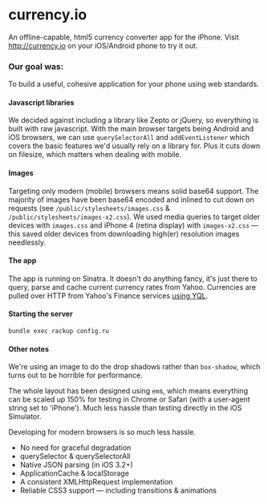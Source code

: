 # currency.io
An offline-capable, html5 currency converter app for the iPhone.
Visit <http://currency.io> on your iOS/Android phone to try it out.

### Our goal was:
To build a useful, cohesive application for your phone using web standards.

#### Javascript libraries
We decided against including a library like Zepto or jQuery, so everything is built with raw javascript. With the main browser targets being Android and iOS browsers, we can use `querySelectorAll` and `addEventListener` which covers the basic features we'd usually rely on a library for. Plus it cuts down on filesize, which matters when dealing with mobile.

#### Images
Targeting only modern (mobile) browsers means solid base64 support. The majority of images have been base64 encoded and inlined to cut down on requests (see `/public/stylesheets/images.css` & `/public/stylesheets/images-x2.css`). We used media queries to target older devices with `images.css` and iPhone 4 (retina display) with `images-x2.css` — this saved older devices from downloading high(er) resolution images needlessly.

#### The app
The app is running on Sinatra. It doesn't do anything fancy, it's just there to query, parse and cache current currency rates from Yahoo.
Currencies are pulled over HTTP from Yahoo's Finance services [using YQL](http://developer.yahoo.com/yql/console/?q=show%20tables&env=store://datatables.org/alltableswithkeys#h=select%20*%20from%20yahoo.finance.xchange%20where%20pair%20in%20%28%27USD%27%2C%20%27AUD%27%29).

#### Starting the server
```
bundle exec rackup config.ru
```

#### Other notes
We're using an image to do the drop shadows rather than `box-shadow`, which turns out to be horrible for performance.

The whole layout has been designed using `em`s, which means everything can be scaled up 150% for testing in Chrome or Safari (with a user-agent string set to 'iPhone'). Much less hassle than testing directly in the iOS Simulator.

Developing for modern browsers is so much less hassle.

* No need for graceful degradation
* querySelector & querySelectorAll
* Native JSON parsing (in iOS 3.2+)
* ApplicationCache & localStorage
* A consistent XMLHttpRequest implementation
* Reliable CSS3 support — including transitions & animations

